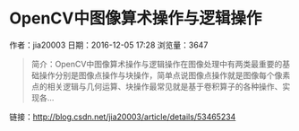 # OpenCV中图像算术操作与逻辑操作
作者：jia20003
日期：2016-12-05 17:28
浏览量：3647
> 简介：OpenCV中图像算术操作与逻辑操作在图像处理中有两类最重要的基础操作分别是图像点操作与块操作，简单点说图像点操作就是图像每个像素点的相关逻辑与几何运算、块操作最常见就是基于卷积算子的各种操作、实现各...

 链接：http://blog.csdn.net/jia20003/article/details/53465234
